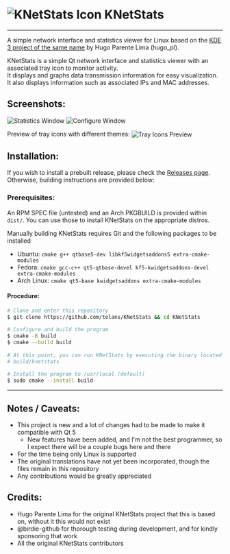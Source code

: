 <h1>
  <img src="https://raw.githubusercontent.com/telans/KNetStats/main/dist/hicolor/32x32/apps/com.telans.KNetStats.png" alt="KNetStats Icon">
  KNetStats
</h1>

---

<p>A simple network interface and statistics viewer for Linux based on the <a href="https://knetstats.sourceforge.net/"> KDE 3 project of the same name</a> by Hugo Parente Lima (hugo_pl).</p>
<p>KNetStats is a simple Qt network interface and statistics viewer with an associated tray icon to monitor activity.<br>It displays and graphs data transmission information for easy visualization. It also displays information such as associated IPs and MAC addresses.</p>

## Screenshots:

![Statistics Window](https://raw.githubusercontent.com/telans/KNetStats/main/.github/screenshots/StatisticsWindow.png)
![Configure Window](https://raw.githubusercontent.com/telans/KNetStats/main/.github/screenshots/ConfigureWindow.png)

<p>
  Preview of tray icons with different themes:
  <img align="center" src="https://raw.githubusercontent.com/telans/KNetStats/main/.github/screenshots/TrayIcons.png" alt="Tray Icons Preview">
</p>

## Installation:

If you wish to install a prebuilt release, please check the <a href=https://github.com/telans/KNetStats/releases>Releases page</a>. Otherwise, building instructions are provided below:

### Prerequisites:

An RPM SPEC file (untested) and an Arch PKGBUILD is provided within `dist/`. You can use those to install KNetStats on the appropriate distros.

Manually building KNetStats requires Git and the following packages to be installed
 - Ubuntu: `cmake g++ qtbase5-dev libkf5widgetsaddons5 extra-cmake-modules`
 - Fedora: `cmake gcc-c++ qt5-qtbase-devel kf5-kwidgetsaddons-devel extra-cmake-modules`
 - Arch Linux: `cmake qt5-base kwidgetsaddons extra-cmake-modules`

#### Procedure:

```bash
# Clone and enter this repository
$ git clone https://github.com/telans/KNetStats && cd KNetStats
 
# Configure and build the program
$ cmake -B build
$ cmake --build build
 
# At this point, you can run KNetStats by executing the binary located at
# build/knetstats
 
# Install the program to /usr/local (default)
$ sudo cmake --install build
```

---

## Notes / Caveats:

 - This project is new and a lot of changes had to be made to make it compatible with Qt 5
   - New features have been added, and I'm not the best programmer, so I expect there will be a couple bugs here and there
 - For the time being only Linux is supported
 - The original translations have not yet been incorporated, though the files remain in this repository
 - Any contributions would be greatly appreciated

## Credits:

 - Hugo Parente Lima for the original KNetStats project that this is based on, without it this would not exist
 - @birdie-github for thorough testing during development, and for kindly sponsoring that work
 - All the original KNetStats contributors
